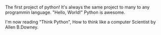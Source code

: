 The first project of python!
It's always the same project to many to any programmin language.
"Hello, World!" Python is awesome.

I'm now reading "Think Python", How to think like a computer
Scientist by Allen B.Downey.
